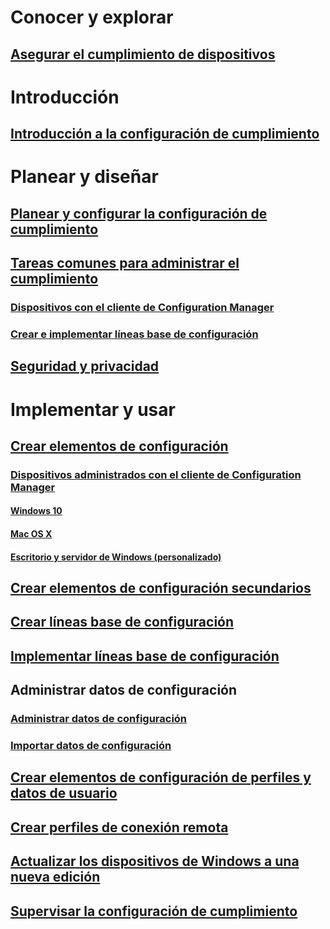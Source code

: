 # Conocer y explorar
## [Asegurar el cumplimiento de dispositivos](understand/ensure-device-compliance.md)

# Introducción
## [Introducción a la configuración de cumplimiento](get-started/get-started-with-compliance-settings.md)

# Planear y diseñar
## [Planear y configurar la configuración de cumplimiento](plan-design/plan-for-and-configure-compliance-settings.md)
## [Tareas comunes para administrar el cumplimiento](plan-design/common-tasks-for-managing-compliance.md)
### [Dispositivos con el cliente de Configuration Manager](plan-design/common-tasks-for-managing-compliance-on-devices-with-the-client.md)
### [Crear e implementar líneas base de configuración](plan-design/common-tasks-for-creating-and-deploying-configuration-baselines.md)
## [Seguridad y privacidad](plan-design/security-and-privacy-for-compliance-settings.md)

# Implementar y usar

## [Crear elementos de configuración](deploy-use/create-configuration-items.md)
### [Dispositivos administrados con el cliente de Configuration Manager](deploy-use/configuration-items-for-devices-managed-with-the-client.md)
#### [Windows 10](deploy-use/create-configuration-items-for-windows-10-devices-managed-with-the-client.md)
#### [Mac OS X](deploy-use/create-configuration-items-for-mac-os-x-devices-managed-with-the-client.md)
#### [Escritorio y servidor de Windows (personalizado)](deploy-use/create-custom-configuration-items-for-windows-desktop-and-server-computers-managed-with-the-client.md)
## [Crear elementos de configuración secundarios](deploy-use/create-child-configuration-items.md)

## [Crear líneas base de configuración](deploy-use/create-configuration-baselines.md)
## [Implementar líneas base de configuración](deploy-use/deploy-configuration-baselines.md)

## Administrar datos de configuración
### [Administrar datos de configuración](deploy-use/management-tasks-for-configuration-data.md)
### [Importar datos de configuración](deploy-use/import-configuration-data.md)

## [Crear elementos de configuración de perfiles y datos de usuario](deploy-use/create-user-data-and-profiles-configuration-items.md)
## [Crear perfiles de conexión remota](deploy-use/create-remote-connection-profiles.md)
## [Actualizar los dispositivos de Windows a una nueva edición](deploy-use/upgrade-windows-version.md)
## [Supervisar la configuración de cumplimiento](deploy-use/monitor-compliance-settings.md)
